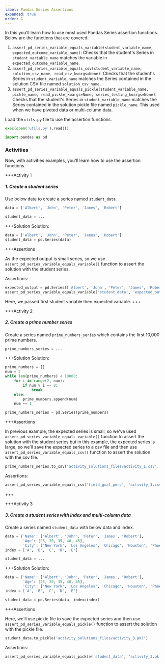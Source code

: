 ```yaml
---
label: Pandas Series Assertions
expanded: true
order: G
---
```



In this you'll learn how to use most used Pandas Series assertion
functions. Below are the functions that are covered.

  1.  `assert_pd_series_variable_equals_variable(student_variable_name, expected_outcome_variable_name)`: Checks that the student's Series in `student_variable_name` matches the variable in `expected_outcome_variable_name`.
  2.  `assert_pd_series_variable_equals_csv(student_variable_name, solution_csv_name, read_csv_kwargs=None)`: Checks that the student's Series in `student_variable_name` matches the Series contained in the solution CSV file named `solution_csv_name`.
  3. `assert_pd_series_variable_equals_pickle(student_variable_name, pickle_name, read_pickle_kwargs=None, series_testing_kwargs=None)`: Checks that the student's Series in `student_variable_name` matches the Series contained in the solution pickle file named `pickle_name`. This used when we have pivoted data or multi-column data.


Load the `utils.py` file to use the assertion functions. 

``` python
exec(open('utils.py').read())
```

``` python
import pandas as pd
```

### Activities

Now, with activities examples, you'll learn how to use the assertion functions.


+++Activity 1
##### 1. Create a student series

Use below data to create a series named `student_data`.

``` python
data = ['Albert', 'John', 'Peter', 'James', 'Robert']
```

```python
student_data = ...
```

+++Solution
Solution:

``` python
data = ['Albert', 'John', 'Peter', 'James', 'Robert']
student_data = pd.Series(data)
```

+++Assertions

As the expected output is small series, so we use `assert_pd_series_variable_equals_variable()` function to assert the solution with the student series.

Assertions:

``` python
expected_output = pd.Series(['Albert', 'John', 'Peter', 'James', 'Robert'])
assert_pd_series_variable_equals_variable('student_data', 'expected_output')
```

Here, we passed first student variable then expected variable.
+++


+++Activity 2
##### 2. Create a prime number series

Create a series named `prime_numbers_series` which contains the first 10,000 prime numbers.

``` python
prime_numbers_series = ...
```

+++Solution
Solution:

``` python
prime_numbers = []
num = 2
while len(prime_numbers) < 10000:
    for i in range(2, num):
        if num % i == 0:
            break
    else:
        prime_numbers.append(num)
    num += 1

prime_numbers_series = pd.Series(prime_numbers)
```

+++Assertions

In previous example, the expected series is small, so we've used `assert_pd_series_variable_equals_variable()` function to assert the solution with the student series but in this example, the expected series is large, so we'll save the expected series to a csv file and then use `assert_pd_series_variable_equals_csv()` function to assert the solution with the csv file.

``` python
prime_numbers_series.to_csv('activity_solutions_files/activity_1.csv', index=False)
```

Assertions:

``` python
assert_pd_series_variable_equals_csv('field_goal_perc', 'activity_1.csv')
```
+++


+++Activity 3
##### 3. Create a student series with index and multi-column data

Create a series named `student_data` with below data and index.

``` python
data = {'Name': ['Albert', 'John', 'Peter', 'James', 'Robert'],
        'Age': [25, 30, 35, 40, 45],
        'City': ['New York', 'Los Angeles', 'Chicago', 'Houston', 'Phoenix']}
index = ['A', 'B', 'C', 'D', 'E']
```

``` python
student_data = ...
```

+++Solution
Solution:

``` python
data = {'Name': ['Albert', 'John', 'Peter', 'James', 'Robert'],
        'Age': [25, 30, 35, 40, 45],
        'City': ['New York', 'Los Angeles', 'Chicago', 'Houston', 'Phoenix']}
index = ['A', 'B', 'C', 'D', 'E']

student_data = pd.Series(data, index=index)
```

+++Assertions

Here, we'll use pickle file to save the expected series and then use `assert_pd_series_variable_equals_pickle()` function to assert the solution with the pickle file.

``` python
student_data.to_pickle('activity_solutions_files/activity_3.pkl')
```

Assertions:

``` python
assert_pd_series_variable_equals_pickle('student_data', 'activity_3.pkl')
```
